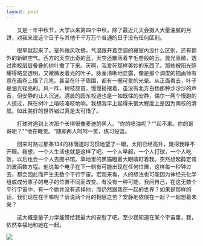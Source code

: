 ```yaml
---
layout: post
---
```

　　又是一年中秋节，大学以来第四个中秋。除了最近几天会摄入大量油腻的月饼，对我来说这个日子与其他千千万万个普通的日子没有任何区别。

　　很早就起来了。室外微风吹拂，气温跟开着空调的寝室内没什么区别，还有额外的新鲜空气。西方的天空出奇的蓝，天空还散落着羊毛卷般的云。晨光熹微，透过南校层层叠叠的树叶撒了下来。天啊，我爱死那样美妙的东西了。那些被阳光照耀得略显透明，又微微发着光的叶子。脉茎清晰地显露，像是那个调皮的插画师有意在画卷上描了几笔。甚至在叶子周围，都有一圈可爱的光晕。从正面看去，叶子是油光锃亮的。风一阵，树枝颔首，慢慢摇摆着，虽没有北方白杨那种沙沙沙的声音，但安静的让人沉迷。清晨的园东校道也是一如既往的安静，偶尔一两个慢跑的人掠过，踩在树叶上咯吱咯吱地响。我想我早上起得来很大程度上是因为南校的清晨。如此美好的世界错过真是太可惜了。

　　打球时遇到上次那个长得很像麦迪的黑人。"你的喷油呢？""起不来。你的哥哥呢？""他在睡觉。"随即两人呵呵一笑，练习投篮。

　　回来时路过那条134的林荫道时习惯地望了一眼。太阳已经高升，晃得我睁不开眼。我想，一个人生活也就是这样了吧。一个人早起，一个人打球，一个人吃饭，以后也会一个人去图书馆。草地里的黑猫瞪着大眼睛盯着我。突然想起薛定谔的波函数方程。他说每个电子在下一刻有可能出现在任何位置，这样每一秒钟过去，都会因此而产生无数个平行宇宙。宏观来看，人的想法也可能因为神经元化学组成成分原子的电子的位置不同而改变。有没有一种可能，我问自己，在这无数个平行宇宙中，有一个她并没有选择他，而仍然跟我在一起的世界？如果是那样的话，我们现在在干嘛呢？诉说两个月的相思之苦？安静地依偎在一起？一起想着未来？

　　这大概是量子力学能带给我最大的安慰了吧。至少我知道在某个宇宙里，我，依然幸福地和她在一起。

![](http://pic.yupoo.com/fuermosi777/Bmwj4M1w/medish.jpg)